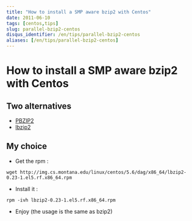 ```yaml
---
title: "How to install a SMP aware bzip2 with Centos"
date: 2011-06-10
tags: [centos,tips]
slug: parallel-bzip2-centos
disqus_identifier: /en/tips/parallel-bzip2-centos
aliases: [/en/tips/parallel-bzip2-centos]
---
```

# How to install a SMP aware bzip2 with Centos

## Two alternatives

*	[PBZIP2](http://www.compression.ca/pbzip2/)
*	[lbzip2](http://www.linuxinsight.com/lbzip2-parallel-bzip2-utility.html)

## My choice

*	Get the rpm :

```
wget http://img.cs.montana.edu/linux/centos/5.6/dag/x86_64/lbzip2-0.23-1.el5.rf.x86_64.rpm
```

*	Install it :

```
rpm -ivh lbzip2-0.23-1.el5.rf.x86_64.rpm
```

*	Enjoy (the usage is the same as bzip2)






